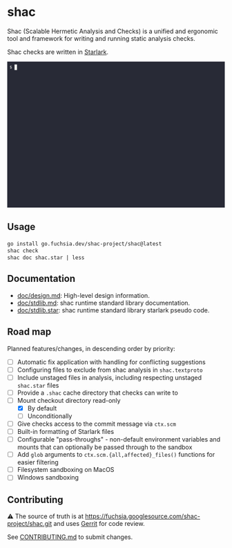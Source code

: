 # shac

Shac (Scalable Hermetic Analysis and Checks) is a unified and ergonomic tool and
framework for writing and running static analysis checks.

Shac checks are written in [Starlark](https://bazel.build/rules/language).

<!--
GIF generated using https://github.com/asciinema/asciinema and
https://github.com/asciinema/agg.

1. `asciinema rec demo.cast`
  2. (in subshell) `shac check`
  3. (in subshell) Ctrl-D
4. Manually delete the last three lines of `demo.cast` corresponding to the Ctrl-D.
5. `agg --rows 25 --cols 88 --last-frame-duration 10 --font-size 48 demo.cast images/demo.gif`
-->
![usage demonstration](images/demo.gif)

## Usage

```shell
go install go.fuchsia.dev/shac-project/shac@latest
shac check
shac doc shac.star | less
```

## Documentation

* [doc/design.md](doc/design.md): High-level design information.
* [doc/stdlib.md](doc/stdlib.md): shac runtime standard library documentation.
* [doc/stdlib.star](doc/stdlib.star): shac runtime standard library starlark
  pseudo code.

## Road map

Planned features/changes, in descending order by priority:

* [ ] Automatic fix application with handling for conflicting suggestions
* [ ] Configuring files to exclude from shac analysis in `shac.textproto`
* [ ] Include unstaged files in analysis, including respecting unstaged
  `shac.star` files
* [ ] Provide a `.shac` cache directory that checks can write to
* [ ] Mount checkout directory read-only
  * [x] By default
  * [ ] Unconditionally
* [ ] Give checks access to the commit message via `ctx.scm`
* [ ] Built-in formatting of Starlark files
* [ ] Configurable "pass-throughs" - non-default environment variables and
  mounts that can optionally be passed through to the sandbox
* [ ] Add `glob` arguments to `ctx.scm.{all,affected}_files()` functions for
  easier filtering
* [ ] Filesystem sandboxing on MacOS
* [ ] Windows sandboxing

## Contributing

⚠ The source of truth is at
<https://fuchsia.googlesource.com/shac-project/shac.git> and uses
[Gerrit](https://fuchsia-review.googlesource.com/q/repo:shac-project/shac)
for code review.

See [CONTRIBUTING.md](CONTRIBUTING.md) to submit changes.
